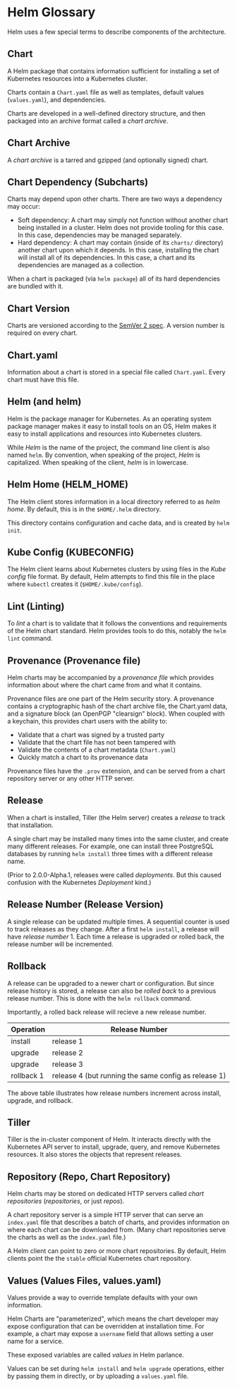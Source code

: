 # Helm Glossary

Helm uses a few special terms to describe components of the
architecture.

## Chart

A Helm package that contains information sufficient for installing a set
of Kubernetes resources into a Kubernetes cluster.

Charts contain a `Chart.yaml` file as well as templates, default values
(`values.yaml`), and dependencies.

Charts are developed in a well-defined directory structure, and then
packaged into an archive format called a _chart archive_.

## Chart Archive

A _chart archive_ is a tarred and gzipped (and optionally signed) chart.

## Chart Dependency (Subcharts)

Charts may depend upon other charts. There are two ways a dependency may
occur:

- Soft dependency: A chart may simply not function without another chart
  being installed in a cluster. Helm does not provide tooling for this
  case. In this case, dependencies may be managed separately.
- Hard dependency: A chart may contain (inside of its `charts/`
  directory) another chart upon which it depends. In this case,
  installing the chart will install all of its dependencies. In this
  case, a chart and its dependencies are managed as a collection.

When a chart is packaged (via `helm package`) all of its hard dependencies
are bundled with it.

## Chart Version

Charts are versioned according to the [SemVer 2
spec](http://semver.org). A version number is required on every chart.

## Chart.yaml

Information about a chart is stored in a special file called
`Chart.yaml`. Every chart must have this file.

## Helm (and helm)

Helm is the package manager for Kubernetes. As an operating system
package manager makes it easy to install tools on an OS, Helm makes it
easy to install applications and resources into Kubernetes clusters.

While _Helm_ is the name of the project, the command line client is also
named `helm`. By convention, when speaking of the project, _Helm_ is
capitalized. When speaking of the client, _helm_ is in lowercase.

## Helm Home (HELM_HOME)

The Helm client stores information in a local directory referred to as
_helm home_. By default, this is in the `$HOME/.helm` directory.

This directory contains configuration and cache data, and is created by
`helm init`.

## Kube Config (KUBECONFIG)

The Helm client learns about Kubernetes clusters by using files in the _Kube
config_ file format. By default, Helm attempts to find this file in the
place where `kubectl` creates it (`$HOME/.kube/config`).

## Lint (Linting)

To _lint_ a chart is to validate that it follows the conventions and
requirements of the Helm chart standard. Helm provides tools to do this,
notably the `helm lint` command.

## Provenance (Provenance file)

Helm charts may be accompanied by a _provenance file_ which provides
information about where the chart came from and what it contains.

Provenance files are one part of the Helm security story. A provenance contains
a cryptographic hash of the chart archive file, the Chart.yaml data, and
a signature block (an OpenPGP "clearsign" block). When coupled with a
keychain, this provides chart users with the ability to:

- Validate that a chart was signed by a trusted party
- Validate that the chart file has not been tampered with
- Validate the contents of a chart metadata (`Chart.yaml`)
- Quickly match a chart to its provenance data

Provenance files have the `.prov` extension, and can be served from a
chart repository server or any other HTTP server.

## Release

When a chart is installed, Tiller (the Helm server) creates a _release_
to track that installation.

A single chart may be installed many times into the same cluster, and
create many different releases. For example, one can install three
PostgreSQL databases by running `helm install` three times with a
different release name.

(Prior to 2.0.0-Alpha.1, releases were called _deployments_. But this
caused confusion with the Kubernetes _Deployment_ kind.)

## Release Number (Release Version)

A single release can be updated multiple times. A sequential counter is
used to track releases as they change. After a first `helm install`, a
release will have _release number_ 1. Each time a release is upgraded or
rolled back, the release number will be incremented.

## Rollback

A release can be upgraded to a newer chart or configuration. But since
release history is stored, a release can also be _rolled back_ to a
previous release number. This is done with the `helm rollback` command.

Importantly, a rolled back release will recieve a new release number.

Operation | Release Number
----------|---------------
install   | release 1
upgrade   | release 2
upgrade   | release 3
rollback 1| release 4 (but running the same config as release 1)

The above table illustrates how release numbers increment across
install, upgrade, and rollback.

## Tiller

Tiller is the in-cluster component of Helm. It interacts directly with
the Kubernetes API server to install, upgrade, query, and remove
Kubernetes resources. It also stores the objects that represent
releases.

## Repository (Repo, Chart Repository)

Helm charts may be stored on dedicated HTTP servers called _chart
repositories_ (_repositories_, or just _repos_).

A chart repository server is a simple HTTP server that can serve an
`index.yaml` file that describes a batch of charts, and provides
information on where each chart can be downloaded from. (Many chart
repositories serve the charts as well as the `index.yaml` file.)

A Helm client can point to zero or more chart repositories. By default,
Helm clients point the the `stable` official Kubernetes chart
repository.

## Values (Values Files, values.yaml)

Values provide a way to override template defaults with your own
information.

Helm Charts are "parameterized", which means the chart developer may
expose configuration that can be overridden at installation time. For
example, a chart may expose a `username` field that allows setting a
user name for a service.

These exposed variables are called _values_ in Helm parlance.

Values can be set during `helm install` and `helm upgrade` operations,
either by passing them in directly, or by uploading a `values.yaml`
file.


